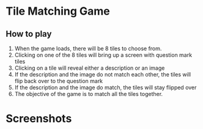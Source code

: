 # Tile Matching Game

## How to play
1. When the game loads, there will be 8 tiles to choose from.
2. Clicking on one of the 8 tiles will bring up a screen with question mark tiles
3. Clicking on a tile will reveal either a description or an image 
4. If the description and the image do not match each other, the tiles will flip back over to the question mark
5. If the description and the image do match, the tiles will stay flipped over
6. The objective of the game is to match all the tiles together.

# Screenshots

[Image 1]:(https://imgur.com/5V6YiDP)
[Image 2]:(https://imgur.com/3puWbO9)